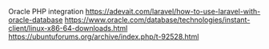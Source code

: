 Oracle PHP integration
https://adevait.com/laravel/how-to-use-laravel-with-oracle-database
https://www.oracle.com/database/technologies/instant-client/linux-x86-64-downloads.html
https://ubuntuforums.org/archive/index.php/t-92528.html
